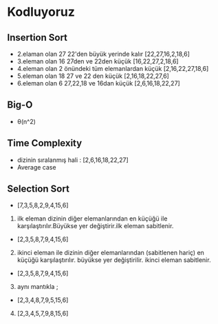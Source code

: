 # Kodluyoruz
## Insertion Sort 
- 2.elaman olan 27 22'den büyük yerinde kalır  [22,27,16,2,18,6]
- 3.eleman olan 16 27den ve 22den küçük [16,22,27,2,18,6]
- 4.eleman olan 2 önündeki tüm elemanlardan küçük [2,16,22,27,18,6]
- 5.eleman olan 18 27 ve 22 den küçük [2,16,18,22,27,6]
- 6.eleman olan 6 27,22,18 ve 16dan küçük [2,6,16,18,22,27]  

## Big-O
- θ(n^2) 

## Time Complexity
- dizinin sıralanmış hali : [2,6,16,18,22,27]
- Average case

## Selection Sort
- [7,3,5,8,2,9,4,15,6]
1. ilk eleman dizinin diğer elemanlarından en küçüğü ile karşılaştırılır.Büyükse yer değiştirir.ilk eleman sabitlenir.
- [2,3,5,8,7,9,4,15,6]
2. ikinci eleman ile dizinin diğer elemanlarından (sabitlenen hariç) en küçüğü karşılaştırılır. büyükse yer değiştirilir. ikinci eleman sabitlenir. 
- [2,3,5,8,7,9,4,15,6]
3. aynı mantıkla ; 
- [2,3,4,8,7,9,5,15,6]
4. [2,3,4,5,7,9,8,15,6]
